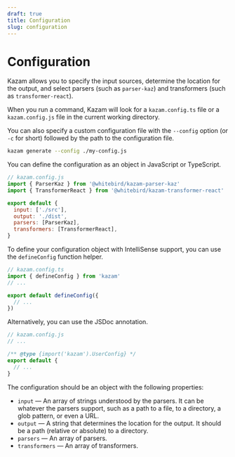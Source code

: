```yaml
---
draft: true
title: Configuration
slug: configuration
---
```


# Configuration

Kazam allows you to specify the input sources, determine the location for the output, and select parsers (such as `parser-kaz`) and transformers (such as `transformer-react`).

When you run a command, Kazam will look for a `kazam.config.ts` file or a `kazam.config.js` file in the current working directory.

You can also specify a custom configuration file with the `--config` option (or `-c` for short) followed by the path to the configuration file.

```bash
kazam generate --config ./my-config.js
```

You can define the configuration as an object in JavaScript or TypeScript.

```js
// kazam.config.js
import { ParserKaz } from '@whitebird/kazam-parser-kaz'
import { TransformerReact } from '@whitebird/kazam-transformer-react'

export default {
  input: ['./src'],
  output: './dist',
  parsers: [ParserKaz],
  transformers: [TransformerReact],
}
```

To define your configuration object with IntelliSense support, you can use the `defineConfig` function helper.

```ts
// kazam.config.ts
import { defineConfig } from 'kazam'
// ...

export default defineConfig({
  // ...
})
```

Alternatively, you can use the JSDoc annotation.

```ts
// kazam.config.js
// ...

/** @type {import('kazam').UserConfig} */
export default {
  // ...
}
```

The configuration should be an object with the following properties:

- `input` — An array of strings understood by the parsers. It can be whatever the parsers support, such as a path to a file, to a directory, a glob pattern, or even a URL.
- `output` — A string that determines the location for the output. It should be a path (relative or absolute) to a directory.
- `parsers` — An array of parsers.
- `transformers` — An array of transformers.
